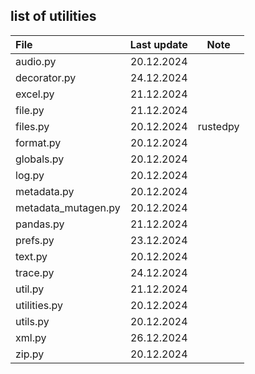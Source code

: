 ## list of utilities

| File         | Last update | Note      |
| :----------- | :---------: | :-------: |
| audio.py     | 20.12.2024  | |
| decorator.py | 24.12.2024  | |
| excel.py     | 21.12.2024  | |
| file.py      | 21.12.2024  | |
| files.py     | 20.12.2024  | rustedpy  |
| format.py    | 20.12.2024  | |
| globals.py   | 20.12.2024  | |
| log.py       | 20.12.2024  | |
| metadata.py  | 20.12.2024  | |
| metadata_mutagen.py | 20.12.2024 | |
| pandas.py    | 21.12.2024  | |
| prefs.py     | 23.12.2024  | |
| text.py      | 20.12.2024  | |
| trace.py     | 24.12.2024  | |
| util.py      | 21.12.2024  | |
| utilities.py | 20.12.2024  | |
| utils.py     | 20.12.2024  | |
| xml.py       | 26.12.2024  | |
| zip.py       | 20.12.2024  | |
